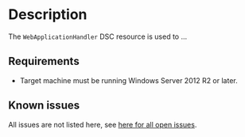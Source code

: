# Description

The `WebApplicationHandler` DSC resource is used to ...

## Requirements

* Target machine must be running Windows Server 2012 R2 or later.

## Known issues

All issues are not listed here, see [here for all open issues](https://github.com/dsccommunity/WebAdministration/issues?q=is%3Aissue+is%3Aopen+in%3Atitle+WebApplicationHandler).
